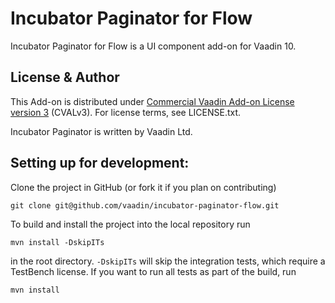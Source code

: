 # Incubator Paginator for Flow

Incubator Paginator for Flow is a UI component add-on for Vaadin 10.

## License & Author

This Add-on is distributed under [Commercial Vaadin Add-on License version 3](http://vaadin.com/license/cval-3) (CVALv3). For license terms, see LICENSE.txt.

Incubator Paginator is written by Vaadin Ltd.


## Setting up for development:

Clone the project in GitHub (or fork it if you plan on contributing)

```
git clone git@github.com/vaadin/incubator-paginator-flow.git
```

To build and install the project into the local repository run 

```mvn install -DskipITs```

in the root directory. `-DskipITs` will skip the integration tests, which require a TestBench license. If you want to run all tests as part of the build, run

```mvn install```